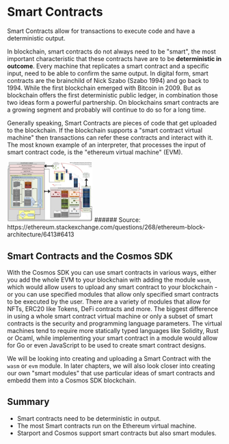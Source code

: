 # Smart Contracts

Smart Contracts allow for transactions to execute code and have a deterministic output. 

In blockchain, smart contracts do not always need to be "smart", the most important characteristic that these contracts have are to be __deterministic in outcome__. Every machine that replicates a smart contract and a specific input, need to be able to confirm the same output. In digital form, smart contracts are the brainchild of Nick Szabo (Szabo 1994) and go back to 1994. While the first blockchain emerged with Bitcoin in 2009. But as blockchain offers the first deterministic public ledger, in combination those two ideas form a powerful partnership. On blockchains smart contracts are a growing segment and probably will continue to do so for a long time.

Generally speaking, Smart Contracts are pieces of code that get uploaded to the blockchain. If the blockchain supports a "smart contract virtual machine" then transactions can refer these contracts and interact with it. The most known example of an interpreter, that processes the input of smart contract code, is the "ethereum virtual machine" (EVM). 

<img src="evm_structure.jpg" width="200" alt="Ethereum Virtual Machine" />
###### Source: https://ethereum.stackexchange.com/questions/268/ethereum-block-architecture/6413#6413

## Smart Contracts and the Cosmos SDK

With the Cosmos SDK you can use smart contracts in various ways, either you add the whole EVM to your blockchain with adding the module `wasm`, which would allow users to upload any smart contract to your blockchain - or you can use specified modules that allow only specified smart contracts to be executed by the user. There are a variety of modules that allow for NFTs, ERC20 like Tokens, DeFi contracts and more. 
The biggest difference in using a whole smart contract virtual machine or only a subset of smart contracts is the security and programming language parameters. The virtual machines tend to require more statically typed languages like Solidity, Rust or Ocaml, while implementing your smart contract in a module would allow for Go or even JavaScript to be used to create smart contract designs.

We will be looking into creating and uploading a Smart Contract with the `wasm` or `evm` module. In later chapters, we will also look closer into creating our own "smart modules" that use particular ideas of smart contracts and embedd them into a Cosmos SDK blockchain.

## Summary

- Smart contracts need to be deterministic in output.
- The most Smart contracts run on the Ethereum virtual machine.
- Starport and Cosmos support smart contracts but also smart modules.
